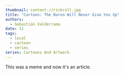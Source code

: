 ```yaml
---
thumbnail: content://rickroll.jpg
title: "Cartoon: The Baron Will Never Give You Up"
authors:
  - Sebastián Valderrama
date: 11
tags:
  - local
  - cartoon
  - series
series: Cartoons And Artwork
---
```


This was a meme and now it's an article.

